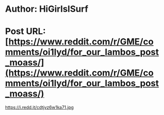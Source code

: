 # Author: HiGirlsISurf
# Post URL: [https://www.reddit.com/r/GME/comments/oi1lyd/for_our_lambos_post_moass/](https://www.reddit.com/r/GME/comments/oi1lyd/for_our_lambos_post_moass/)


https://i.redd.it/cdtjvz6w1ka71.jpg